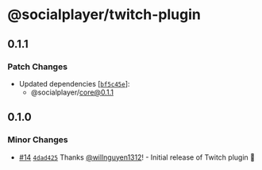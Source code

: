# @socialplayer/twitch-plugin

## 0.1.1

### Patch Changes

- Updated dependencies
  [[`bf5c45e`](https://github.com/willnguyen1312/socialplayer/commit/bf5c45e9c59fd4196a86ad08601dc1f14febcc7c)]:
  - @socialplayer/core@0.1.1

## 0.1.0

### Minor Changes

- [#14](https://github.com/willnguyen1312/socialplayer/pull/14)
  [`4dad425`](https://github.com/willnguyen1312/socialplayer/commit/4dad425c0a2ad2fe33dfd891eec6dbbc3497ac37) Thanks
  [@willnguyen1312](https://github.com/willnguyen1312)! - Initial release of Twitch plugin 🚀
